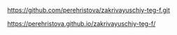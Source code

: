 https://github.com/perehristova/zakrivayuschiy-teg-f.git

https://perehristova.github.io/zakrivayuschiy-teg-f/